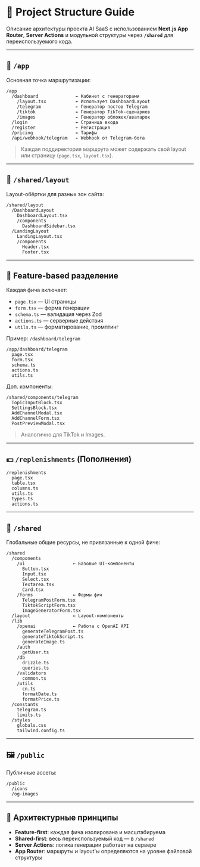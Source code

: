# 📁 Project Structure Guide

Описание архитектуры проекта AI SaaS с использованием **Next.js App Router**, **Server Actions** и модульной структуры через **`/shared`** для переиспользуемого кода.

---

## 🔗 `/app`

Основная точка маршрутизации:
```
/app
  /dashboard              ← Кабинет с генераторами
    /layout.tsx           ← Использует DashboardLayout
    /telegram             ← Генератор постов Telegram
    /tiktok               ← Генератор TikTok-сценариев
    /images               ← Генератор обложек/аватарок
  /login                  ← Страница входа
  /register               ← Регистрация
  /pricing                ← Тарифы
  /api/webhook/telegram   ← Webhook от Telegram-бота
```

> Каждая поддиректория маршрута может содержать свой layout или страницу (`page.tsx`, `layout.tsx`).

---

## 🧩 `/shared/layout`

Layout-обёртки для разных зон сайта:
```
/shared/layout
  /DashboardLayout
    DashboardLayout.tsx
    /components
      DashboardSidebar.tsx
  /LandingLayout
    LandingLayout.tsx
    /components
      Header.tsx
      Footer.tsx
```

---

## 🧠 Feature-based разделение

Каждая фича включает:
- `page.tsx` — UI страницы
- `form.tsx` — форма генерации
- `schema.ts` — валидация через Zod
- `actions.ts` — серверные действия
- `utils.ts` — форматирование, промптинг

Пример: `/dashboard/telegram`
```
/app/dashboard/telegram
  page.tsx
  form.tsx
  schema.ts
  actions.ts
  utils.ts
```

Доп. компоненты:
```
/shared/components/telegram
  TopicInputBlock.tsx
  SettingsBlock.tsx
  AddChannelModal.tsx
  AddChannelForm.tsx
  PostPreviewModal.tsx
```

> Аналогично для TikTok и Images.

---

## 💵 `/replenishments` (Пополнения)

```
/replenishments
  page.tsx
  table.tsx
  columns.ts
  utils.ts
  types.ts
  actions.ts
```

---

## 🧰 `/shared`

Глобальные общие ресурсы, не привязанные к одной фиче:

```
/shared
  /components
    /ui                  ← Базовые UI-компоненты
      Button.tsx
      Input.tsx
      Select.tsx
      Textarea.tsx
      Card.tsx
    /forms               ← Формы фич
      TelegramPostForm.tsx
      TiktokScriptForm.tsx
      ImageGeneratorForm.tsx
  /layout                ← Layout-компоненты
  /lib
    /openai              ← Работа с OpenAI API
      generateTelegramPost.ts
      generateTiktokScript.ts
      generateImage.ts
    /auth
      getUser.ts
    /db
      drizzle.ts
      queries.ts
    /validators
      common.ts
    /utils
      cn.ts
      formatDate.ts
      formatPrice.ts
  /constants
    telegram.ts
    limits.ts
  /styles
    globals.css
    tailwind.config.ts
```

---

## 🖼 `/public`

Публичные ассеты:
```
/public
  /icons
  /og-images
```

---

## 📌 Архитектурные принципы

- **Feature-first**: каждая фича изолирована и масштабируема
- **Shared-first**: весь переиспользуемый код — в `/shared`
- **Server Actions**: логика генерации работает на сервере
- **App Router**: маршруты и layout'ы определяются на уровне файловой структуры